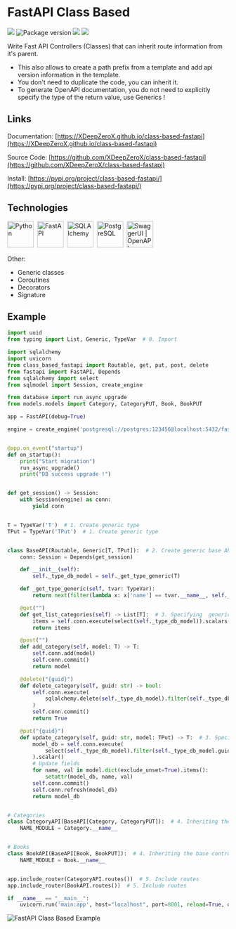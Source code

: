 # FastAPI Class Based

<img src="https://img.shields.io/github/last-commit/XDeepZeroX/class-based-fastapi.svg">
<img src="https://img.shields.io/pypi/v/class-based-fastapi?label=class-based-fastapi" alt="Package version">
<img src="https://img.shields.io/badge/python-3.6%20--%203.10-blue">
<img src="https://img.shields.io/github/license/XDeepZeroX/class-based-fastapi">

Write Fast API Controllers (Classes) that can inherit route information from it's parent.

- This also allows to create a path prefix from a template and add api version information in the template.
- You don't need to duplicate the code, you can inherit it.
- To generate OpenAPI documentation, you do not need to explicitly specify the type of the return value, use Generics !

## Links

Documentation: [https://XDeepZeroX.github.io/class-based-fastapi](https://XDeepZeroX.github.io/class-based-fastapi)

Source Code: [https://github.com/XDeepZeroX/class-based-fastapi](https://github.com/XDeepZeroX/class-based-fastapi)

Install: [https://pypi.org/project/class-based-fastapi/](https://pypi.org/project/class-based-fastapi/)

## Technologies

<div>
    <img src="https://cdn.jsdelivr.net/gh/devicons/devicon/icons/python/python-original-wordmark.svg" title="Python" alt="Python" width="60" height="60"/>&nbsp;
    <img src="https://cdn.jsdelivr.net/gh/devicons/devicon/icons/fastapi/fastapi-plain-wordmark.svg" title="FastAPI" alt="FastAPI" width="60" height="60" />&nbsp;
    <img src="https://cdn.jsdelivr.net/gh/devicons/devicon/icons/sqlalchemy/sqlalchemy-original-wordmark.svg" title="SQLAlchemy" alt="SQLAlchemy" width="60" height="60"/>&nbsp;
    <img src="https://cdn.jsdelivr.net/gh/devicons/devicon/icons/postgresql/postgresql-original-wordmark.svg" title="PostgreSQL" alt="PostgreSQL" width="60" height="60"/>&nbsp;
    <img src="https://api.iconify.design/logos/swagger.svg" title="SwaggerUI | OpenAPI" alt="SwaggerUI | OpenAPI" width="60" height="60"/>&nbsp;

</div>

Other:

* Generic classes
* Coroutines
* Decorators
* Signature

## Example

```py
import uuid
from typing import List, Generic, TypeVar  # 0. Import

import sqlalchemy
import uvicorn
from class_based_fastapi import Routable, get, put, post, delete
from fastapi import FastAPI, Depends
from sqlalchemy import select
from sqlmodel import Session, create_engine

from database import run_async_upgrade
from models.models import Category, CategoryPUT, Book, BookPUT

app = FastAPI(debug=True)

engine = create_engine('postgresql://postgres:123456@localhost:5432/fastapi_example', echo=True)


@app.on_event("startup")
def on_startup():
    print("Start migration")
    run_async_upgrade()
    print("DB success upgrade !")


def get_session() -> Session:
    with Session(engine) as conn:
        yield conn


T = TypeVar('T')  # 1. Create generic type
TPut = TypeVar('TPut')  # 1. Create generic type


class BaseAPI(Routable, Generic[T, TPut]):  # 2. Create generic base API controller
    conn: Session = Depends(get_session)

    def __init__(self):
        self._type_db_model = self._get_type_generic(T)

    def _get_type_generic(self, tvar: TypeVar):
        return next(filter(lambda x: x['name'] == tvar.__name__, self.__class__.__generic_attribute__))['type']

    @get("")
    def get_list_categories(self) -> List[T]:  # 3. Specifying  generic types
        items = self.conn.execute(select(self._type_db_model)).scalars().all()
        return items

    @post("")
    def add_category(self, model: T) -> T:
        self.conn.add(model)
        self.conn.commit()
        return model

    @delete("{guid}")
    def delete_category(self, guid: str) -> bool:
        self.conn.execute(
            sqlalchemy.delete(self._type_db_model).filter(self._type_db_model.guid == uuid.UUID(guid))
        )
        self.conn.commit()
        return True

    @put("{guid}")
    def update_category(self, guid: str, model: TPut) -> T:  # 3. Specifying  generic types
        model_db = self.conn.execute(
            select(self._type_db_model).filter(self._type_db_model.guid == uuid.UUID(guid))
        ).scalar()
        # Update fields
        for name, val in model.dict(exclude_unset=True).items():
            setattr(model_db, name, val)
        self.conn.commit()
        self.conn.refresh(model_db)
        return model_db


# Categories
class CategoryAPI(BaseAPI[Category, CategoryPUT]):  # 4. Inheriting the base controller
    NAME_MODULE = Category.__name__


# Books
class BookAPI(BaseAPI[Book, BookPUT]):  # 4. Inheriting the base controller
    NAME_MODULE = Book.__name__


app.include_router(CategoryAPI.routes())  # 5. Include routes
app.include_router(BookAPI.routes())  # 5. Include routes

if __name__ == "__main__":
    uvicorn.run('main:app', host="localhost", port=8001, reload=True, debug=True)
```

![FastAPI Class Based Example](../images/FastAPI%20Class%20Based%20Example.png)